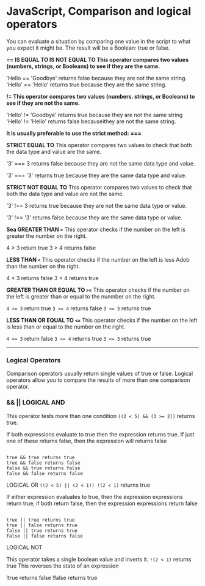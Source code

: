 # JavaScript, Comparison and logical operators

You can evaluate a situation by comparing one value in the script to what you expect it might be. The result will be a Boolean: true or false.

**== IS EQUAL TO IS NOT EQUAL TO This operator compares two values (numbers, strings, or Booleans) to see if they are the same.**


'Hello == 'Goodbye' returns false because they are not the same string.
'Hello' == 'Hello' returns true because they are the same string.



**!= This operator compares two values (numbers. strings, or Booleans) to see if they are not the same.**


'Hello' != 'Goodbye'
 returns true because they are not the same string
'Hello' != 'Hello' 
 returns false becauseithey are not the same string.

**It is usually preferable to use the strict method:**
**===**

**STRICT EQUAL TO**
This operator compares two values to check that both the data type and value are the same.

'3' === 3 returns false because they are not the same data type and value. 

'3' === '3' returns true because they are the same data type and value.

**STRICT NOT EQUAL TO**
This operator compares two values to check that both the data type and value are not the same.

'3' !== 3 returns true because they are not the same data type or value.

'3' !== '3' returns false because they are the same data type or value.

**Sea GREATER THAN `>`**
This operator checks if the number on the left is greater the number on the right.

4 > 3 return true 
3 > 4 returns false

**LESS THAN `<`**
This operator checks if the number on the left is less Adob than the number on the right.

4 < 3 returns false
3 < 4 returns true

**GREATER THAN OR EQUAL TO `>=`**
This operator checks if the number on the left is greater than or equal to the nunmber on the right.

`4 >= 3` return true 
`3 >= 4` returns false
`3 >= 3` returns true

**LESS THAN OR EQUAL TO `<=`**
This operator checks if the number on the left is less than or equal to the number on the right.

`4 <= 3` return false 
`3 <= 4` returns true
`3 <= 3` returns true

---
### Logical Operators

Comparison operators usually return single values of true or false. 
Logical operators allow you to compare the results of more than one comparison operator.

### && ||  LOGICAL AND 

This operator tests more than one condition
`((2 < 5) && (3 >= 2))` returns true.

If both expressions evaluate to true then the expression returns true. If just one of these returns false, then the expression will returns false


```

true && true returns true 
true && false returns false 
false && true returns false 
false && false returns false

```

LOGICAL OR 
`((2 < 5) || (2 < 1)) !(2 < 1)` returns true

If either expression evaluates to true, then the expression expressions return true,
if both return false, then the expression expressions return false
```

true || true returns true 
true || false returns true 
false || true returns true 
false || false returns false

```

LOGICAL NOT

This operator takes a single boolean value  and inverts it.
`!(2 < 1)` returns true
This reverses the state of an expression

!true returns false
!false returns true
